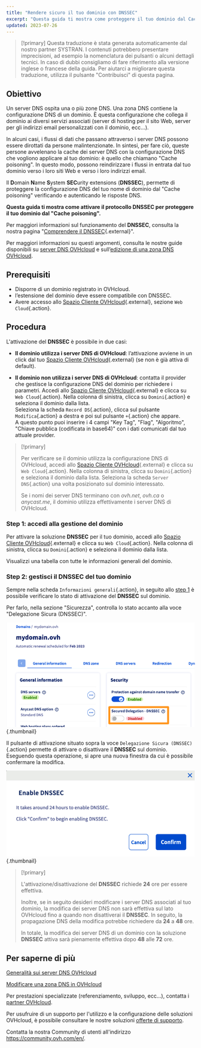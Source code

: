 ```yaml
--- 
title: "Rendere sicuro il tuo dominio con DNSSEC"
excerpt: "Questa guida ti mostra come proteggere il tuo dominio dal Cache Poisoning attivando DNSSEC"
updated: 2023-07-26
--- 
```


> [!primary]
> Questa traduzione è stata generata automaticamente dal nostro partner SYSTRAN. I contenuti potrebbero presentare imprecisioni, ad esempio la nomenclatura dei pulsanti o alcuni dettagli tecnici. In caso di dubbi consigliamo di fare riferimento alla versione inglese o francese della guida. Per aiutarci a migliorare questa traduzione, utilizza il pulsante "Contribuisci" di questa pagina.
>

## Obiettivo 

Un server DNS ospita una o più zone DNS. Una zona DNS contiene la configurazione DNS di un dominio. È questa configurazione che collega il dominio ai diversi servizi associati (server di hosting per il sito Web, server per gli indirizzi email personalizzati con il dominio, ecc...).

In alcuni casi, i flussi di dati che passano attraverso i server DNS possono essere dirottati da persone malintenzionate.
In sintesi, per fare ciò, queste persone avvelenano la cache dei server DNS con la configurazione DNS che vogliono applicare al tuo dominio: è quello che chiamano "Cache poisoning".
In questo modo, possono reindirizzare i flussi in entrata dal tuo dominio verso i loro siti Web e verso i loro indirizzi email.

Il **D**omain **N**ame **S**ystem **SEC**urity extensions (**DNSSEC**), permette di proteggere la configurazione DNS del tuo nome di dominio dal "Cache poisoning" verificando e autenticando le risposte DNS.

**Questa guida ti mostra come attivare il protocollo DNSSEC per proteggere il tuo dominio dal "Cache poisoning".**

Per maggiori informazioni sul funzionamento del **DNSSEC**, consulta la nostra pagina "[Comprendere il DNSSEC](https://www.ovhcloud.com/it/domains/dnssec/){.external}".

Per maggiori informazioni su questi argomenti, consulta le nostre guide disponibili su [server DNS OVHcloud](/pages/web/domains/dns_server_general_information) e sull’[edizione di una zona DNS OVHcloud](/pages/web/domains/dns_zone_edit).

## Prerequisiti

- Disporre di un dominio registrato in OVHcloud.
- l’estensione del dominio deve essere compatibile con DNSSEC.
- Avere accesso allo [Spazio Cliente OVHcloud](https://www.ovh.com/auth/?action=gotomanager&from=https://www.ovh.it/&ovhSubsidiary=it){.external}, sezione `Web Cloud`{.action}.

## Procedura

L'attivazione del **DNSSEC** è possibile in due casi:

- **Il dominio utilizza i server DNS di OVHcloud**: l’attivazione avviene in un click dal tuo [Spazio Cliente OVHcloud](https://www.ovh.com/auth/?action=gotomanager&from=https://www.ovh.it/&ovhSubsidiary=it){.external} (se non è già attiva di default).

- **Il dominio non utilizza i server DNS di OVHcloud**: contatta il provider che gestisce la configurazione DNS del dominio per richiedere i parametri. Accedi allo [Spazio Cliente OVHcloud](https://www.ovh.com/auth/?action=gotomanager&from=https://www.ovh.it/&ovhSubsidiary=it){.external} e clicca su `Web Cloud`{.action}. Nella colonna di sinistra, clicca su `Domini`{.action} e seleziona il dominio dalla lista.</br>
Seleziona la scheda `Record DS`{.action}, clicca sul pulsante `Modifica`{.action} a destra e poi sul pulsante `+`{.action} che appare.</br>
A questo punto puoi inserire i 4 campi "Key Tag", "Flag", "Algoritmo", "Chiave pubblica (codificata in base64)" con i dati comunicati dal tuo attuale provider.

> [!primary]
>
> Per verificare se il dominio utilizza la configurazione DNS di OVHcloud, accedi allo [Spazio Cliente OVHcloud](https://www.ovh.com/auth/?action=gotomanager&from=https://www.ovh.it/&ovhSubsidiary=it){.external} e clicca su `Web Cloud`{.action}. Nella colonna di sinistra, clicca su `Domini`{.action} e seleziona il dominio dalla lista. Seleziona la scheda `Server DNS`{.action} una volta posizionato sul dominio interessato.
>
> Se i nomi dei server DNS terminano con *ovh.net*, *ovh.ca* o *anycast.me*, il dominio utilizza effettivamente i server DNS di OVHcloud.
>

### Step 1: accedi alla gestione del dominio <a name="step1"></a>

Per attivare la soluzione **DNSSEC** per il tuo dominio, accedi allo [Spazio Cliente OVHcloud](https://www.ovh.com/auth/?action=gotomanager&from=https://www.ovh.it/&ovhSubsidiary=it){.external} e clicca su `Web Cloud`{.action}. Nella colonna di sinistra, clicca su `Domini`{.action} e seleziona il dominio dalla lista.

Visualizzi una tabella con tutte le informazioni generali del dominio. 

### Step 2: gestisci il DNSSEC del tuo dominio

Sempre nella scheda `Informazioni generali`{.action}, in seguito allo [step 1](#step1) è possibile verificare lo stato di attivazione del **DNSSEC** sul dominio.

Per farlo, nella sezione "Sicurezza", controlla lo stato accanto alla voce "Delegazione Sicura (DNSSEC)".

![dnssec](images/activate-dnssec-step2.png){.thumbnail}

Il pulsante di attivazione situato sopra la voce `Delegazione Sicura (DNSSEC)`{.action} permette di attivare o disattivare il **DNSSEC** sul dominio. Eseguendo questa operazione, si apre una nuova finestra da cui è possibile confermare la modifica.

![dnssec](images/activate-dnssec-step3.png){.thumbnail}

> [!primary]
>
> L'attivazione/disattivazione del **DNSSEC** richiede **24** ore per essere effettiva.
>
> Inoltre, se in seguito desideri modificare i server DNS associati al tuo dominio, la modifica dei server DNS non sarà effettiva sul lato OVHcloud fino a quando non disattiverai il **DNSSEC**. In seguito, la propagazione DNS della modifica potrebbe richiedere da **24** a **48** ore.
>
> In totale, la modifica dei server DNS di un dominio con la soluzione **DNSSEC** attiva sarà pienamente effettiva dopo **48** alle **72** ore.
>

## Per saperne di più

[Generalità sui server DNS OVHcloud](/pages/web/domains/dns_server_general_information)

[Modificare una zona DNS in OVHcloud](/pages/web/domains/dns_zone_edit)

Per prestazioni specializzate (referenziamento, sviluppo, ecc...), contatta i [partner OVHcloud](https://partner.ovhcloud.com/it/directory/).

Per usufruire di un supporto per l'utilizzo e la configurazione delle soluzioni OVHcloud, è possibile consultare le nostre soluzioni [offerte di supporto](https://www.ovhcloud.com/it/support-levels/).

Contatta la nostra Community di utenti all'indirizzo <https://community.ovh.com/en/>.